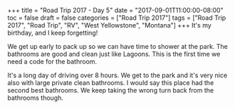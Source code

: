 +++
title = "Road Trip 2017 - Day 5"
date = "2017-09-01T11:00:00-08:00"
toc = false
draft = false
categories = ["Road Trip 2017"]
tags = ["Road Trip 2017", "Road Trip", "RV", "West Yellowstone", "Montana"]
+++
It's my birthday, and I keep forgetting!

We get up early to pack up so we can have time to shower at the park. The bathrooms are good and clean just like Lagoons. This is the first time we need a code for the bathroom.

It's a long day of driving over 8 hours. We get to the park and it's very nice also with large private clean bathrooms. I would say this place had the second best bathrooms. We keep taking the wrong turn back from the bathrooms though.
